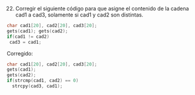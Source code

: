 22. Corregir el siguiente código para que asigne el contenido de la cadena cad1 a cad3, solamente
si cad1 y cad2 son distintas.

```c
char cad1[20], cad2[20], cad3[20];
gets(cad1); gets(cad2);
if(cad1 != cad2)
 cad3 = cad1;
```

Corregido:

```c
char cad1[20], cad2[20], cad3[20];
gets(cad1);
gets(cad2);
if(strcmp(cad1, cad2) == 0)
  strcpy(cad3, cad1);
```
